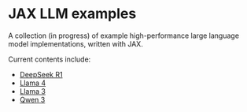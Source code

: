 # JAX LLM examples

A collection (in progress) of example high-performance large language model
implementations, written with JAX.

Current contents include:

* [DeepSeek R1](deepseek_r1_jax/)
* [Llama 4](llama4/)
* [Llama 3](llama3/)
* [Qwen 3](qwen3/)
